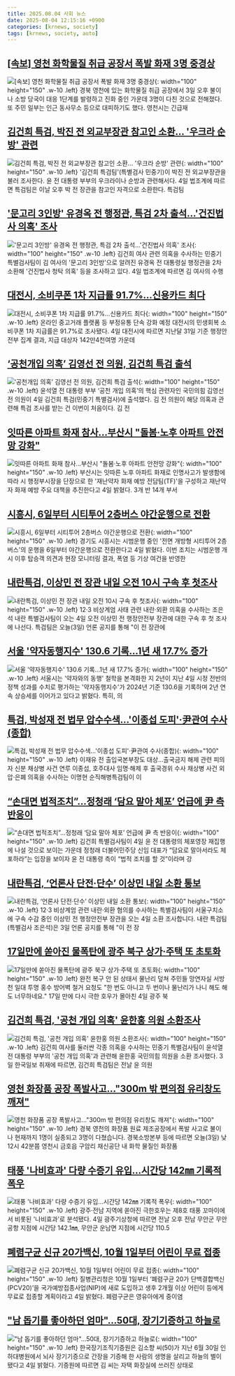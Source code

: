 ```yaml
---
title: 2025.08.04 사회 뉴스
date: 2025-08-04 12:15:16 +0900
categories: [krnews, society]
tags: [krnews, society, auto]
---
```

## [[속보] 영천 화학물질 취급 공장서 폭발 화재 3명 중경상](https://n.news.naver.com/mnews/article/014/0005386315)

![[속보] 영천 화학물질 취급 공장서 폭발 화재 3명 중경상](https://mimgnews.pstatic.net/image/origin/014/2025/08/03/5386315.jpg?type=nf220_150){: width="100" height="150" .w-10 .left}
경북 영천에 있는 화학물질 취급 공장에서 3일 오후 불이 나 소방 당국이 대응 1단계를 발령하고 진화 중인 가운데 3명이 다친 것으로 전해졌다. 또 주민 일부는 인근 동사무소 등으로 대피하기도 했다. 영천시는 긴급재

## [김건희 특검, 박진 전 외교부장관 참고인 소환… '우크라 순방' 관련](https://n.news.naver.com/mnews/article/008/0005230974)

![김건희 특검, 박진 전 외교부장관 참고인 소환… '우크라 순방' 관련](https://mimgnews.pstatic.net/image/origin/008/2025/08/04/5230974.jpg?type=nf220_150){: width="100" height="150" .w-10 .left}
'김건희 특검팀'(특별검사 민중기)이 박진 전 외교부장관을 불러 조사한다. 윤 전 대통령 부부의 우크라이나 순방과 관련해서다. 4일 법조계에 따르면 특검팀은 이날 오후 박 전 장관을 참고인 자격으로 소환한다. 특검팀

## ['문고리 3인방' 유경옥 전 행정관, 특검 2차 출석…'건진법사 의혹' 조사](https://n.news.naver.com/mnews/article/119/0002987046)

!['문고리 3인방' 유경옥 전 행정관, 특검 2차 출석…'건진법사 의혹' 조사](https://mimgnews.pstatic.net/image/origin/119/2025/08/04/2987046.jpg?type=nf220_150){: width="100" height="150" .w-10 .left}
김건희 여사 관련 의혹을 수사하는 민중기 특별검사팀이 김 여사의 '문고리 3인방'으로 알려진 유경옥 전 대통령실 행정관을 2차 소환해 '건진법사 청탁 의혹' 등을 조사하고 있다. 4일 법조계에 따르면 김 여사의 수행

## [대전시, 소비쿠폰 1차 지급률 91.7%…신용카드 최다](https://n.news.naver.com/mnews/article/001/0015546830)

![대전시, 소비쿠폰 1차 지급률 91.7%…신용카드 최다](https://mimgnews.pstatic.net/image/origin/001/2025/08/04/15546830.jpg?type=nf220_150){: width="100" height="150" .w-10 .left}
온라인 중고거래 플랫폼 등 부정유통 단속 강화 예정 대전시의 민생회복 소비쿠폰 1차 지급률은 91.7%로 조사됐다. 4일 대전시에 따르면 지난달 31일 기준 행정안전부 집계 결과, 지급 대상자 142만4천여명 가운데

## [‘공천개입 의혹’ 김영선 전 의원, 김건희 특검 출석](https://n.news.naver.com/mnews/article/020/0003652183)

![‘공천개입 의혹’ 김영선 전 의원, 김건희 특검 출석](https://mimgnews.pstatic.net/image/origin/020/2025/08/04/3652183.jpg?type=nf220_150){: width="100" height="150" .w-10 .left}
윤석열 전 대통령 부부 ‘공천 개입 의혹’의 핵심 관련자인 국민의힘 김영선 전 의원이 4일 김건희 특검(민중기 특별검사)에 출석했다. 김 전 의원이 해당 의혹과 관련해 특검 조사를 받는 건 이번이 처음이다. 김 전

## [잇따른 아파트 화재 참사...부산시 "돌봄·노후 아파트 안전망 강화"](https://n.news.naver.com/mnews/article/014/0005386634)

![잇따른 아파트 화재 참사...부산시 "돌봄·노후 아파트 안전망 강화"](https://mimgnews.pstatic.net/image/origin/014/2025/08/04/5386634.jpg?type=nf220_150){: width="100" height="150" .w-10 .left}
부산시는 잇따른 노후 아파트 화재로 인명사고가 발생함에 따라 시 행정부시장을 단장으로 한 '재난약자 화재 예방 전담팀(TF)'을 구성하고 재난약자 화재 예방 주요 대책을 추진한다고 4일 밝혔다. 3개 반 14개 부서

## [시흥시, 6일부터 시티투어 2층버스 야간운행으로 전환](https://n.news.naver.com/mnews/article/277/0005632065)

![시흥시, 6일부터 시티투어 2층버스 야간운행으로 전환](https://mimgnews.pstatic.net/image/origin/277/2025/08/04/5632065.jpg?type=nf220_150){: width="100" height="150" .w-10 .left}
경기도 시흥시는 시범운행 중인 '전면 개방형 시티투어 2층버스'의 운행을 6일부터 야간운행으로 전환한다고 4일 밝혔다. 이번 조치는 시범운행 개시 이후 탑승객 의견과 현장 모니터링 결과, 폭염 등 기상 여건을 반영한

## [내란특검, 이상민 전 장관 내일 오전 10시 구속 후 첫조사](https://n.news.naver.com/mnews/article/448/0000546952)

![내란특검, 이상민 전 장관 내일 오전 10시 구속 후 첫조사](https://mimgnews.pstatic.net/image/origin/448/2025/08/03/546952.jpg?type=nf220_150){: width="100" height="150" .w-10 .left}
12·3 비상계엄 사태 관련 내란·외환 의혹을 수사하는 조은석 내란 특별검사팀이 오는 4일 오전 이상민 전 행정안전부 장관에 대한 구속 후 첫 조사에 나선다. 특검팀은 오늘(3일) 언론 공지를 통해 "이 전 장관에

## [서울 '약자동행지수' 130.6 기록…1년 새 17.7% 증가](https://n.news.naver.com/mnews/article/421/0008409270)

![서울 '약자동행지수' 130.6 기록…1년 새 17.7% 증가](https://mimgnews.pstatic.net/image/origin/421/2025/08/04/8409270.jpg?type=nf220_150){: width="100" height="150" .w-10 .left}
서울시는 '약자와의 동행' 철학을 본격화한 지 2년이 지난 4일 시정 전반의 정책 성과를 수치로 평가하는 '약자동행지수'가 2024년 기준 130.6을 기록하며 2년 연속 상승세를 이어가고 있다고 밝혔다. 특히, 의

## [특검, 박성재 전 법무 압수수색…'이종섭 도피'·尹관여 수사(종합)](https://n.news.naver.com/mnews/article/001/0015547276)

![특검, 박성재 전 법무 압수수색…'이종섭 도피'·尹관여 수사(종합)](https://mimgnews.pstatic.net/image/origin/001/2025/08/04/15547276.jpg?type=nf220_150){: width="100" height="150" .w-10 .left}
이재유 전 출입국본부장도 대상…출국금지 해제 관련 피의자 신분 채상병 사건 연루 이종섭, 호주대사 임명·해제 후 출국경위 수사 채상병 사건 외압·은폐 의혹을 수사하는 이명현 순직해병특검팀이 이

## [“손대면 법적조치”…정청래 ‘담요 말아 체포’ 언급에 尹 측 반응이](https://n.news.naver.com/mnews/article/009/0005535544)

![“손대면 법적조치”…정청래 ‘담요 말아 체포’ 언급에 尹 측 반응이](https://mimgnews.pstatic.net/image/origin/009/2025/08/04/5535544.jpg?type=nf220_150){: width="100" height="150" .w-10 .left}
김건희 특별검사팀이 4일 윤 전 대통령의 체포영장 재집행에 나설 것으로 보이는 가운데 정청래 더불어민주당 신임 대표가 “담요로 말아서라도 체포하라”는 입장을 보이자 윤 전 대통령 측이 “법적 조치를 할 것”이라며 강

## [내란특검, ‘언론사 단전·단수’ 이상민 내일 소환 통보](https://n.news.naver.com/mnews/article/449/0000316738)

![내란특검, ‘언론사 단전·단수’ 이상민 내일 소환 통보](https://mimgnews.pstatic.net/image/origin/449/2025/08/03/316738.jpg?type=nf220_150){: width="100" height="150" .w-10 .left}
12·3 비상계엄 관련 내란·외환 혐의를 수사하는 특별검사팀이 서울구치소에 구속 수감 중인 이상민 전 행정안전부 장관을 오는 4일 소환 조사합니다. 내란 특검팀(특별검사 조은석)은 3일 언론 공지를 통해 "이 전 장

## [17일만에 쏟아진 물폭탄에 광주 북구 상가·주택 또 초토화](https://n.news.naver.com/mnews/article/001/0015546989)

![17일만에 쏟아진 물폭탄에 광주 북구 상가·주택 또 초토화](https://mimgnews.pstatic.net/image/origin/001/2025/08/04/15546989.jpg?type=nf220_150){: width="100" height="150" .w-10 .left}
완전 복구 안 된 상태서 물난리 덮쳐 주민들 망연자실 서방천 일대 투명 홍수 방어벽 철거 요청도 "한 번도 아니고 두 번이나 물난리가 나니 해도 해도 너무하네요." 17일 만에 다시 극한 호우가 몰아친 4일 광주 북

## [김건희 특검, '공천 개입 의혹' 윤한홍 의원 소환조사](https://n.news.naver.com/mnews/article/469/0000879574)

![김건희 특검, '공천 개입 의혹' 윤한홍 의원 소환조사](https://mimgnews.pstatic.net/image/origin/469/2025/08/03/879574.jpg?type=nf220_150){: width="100" height="150" .w-10 .left}
김건희 여사를 둘러싼 각종 의혹을 수사하는 민중기 특별검사팀이 윤석열 전 대통령 부부의 '공천 개입 의혹'과 관련해 윤한홍 국민의힘 의원을 소환 조사했다. 3일 한국일보 취재에 따르면, 김건희 특검팀은 전날 윤 의원

## [영천 화장품 공장 폭발사고…"300m 밖 편의점 유리창도 깨져"](https://n.news.naver.com/mnews/article/422/0000766902)

![영천 화장품 공장 폭발사고…"300m 밖 편의점 유리창도 깨져"](https://mimgnews.pstatic.net/image/origin/422/2025/08/03/766902.jpg?type=nf220_150){: width="100" height="150" .w-10 .left}
경북 영천의 화장품 원료 제조공장에서 폭발 사고로 불이 나 현재까지 1명이 실종되고 3명이 다쳤습니다. 경북소방본부 등에 따르면 오늘(3일) 낮 12시 42분쯤 영천시 금호읍 구암리 채신공단 내 화학 물질인 화장품

## [태풍 '나비효과' 다량 수증기 유입…시간당 142㎜ 기록적 폭우](https://n.news.naver.com/mnews/article/001/0015546756)

![태풍 '나비효과' 다량 수증기 유입…시간당 142㎜ 기록적 폭우](https://mimgnews.pstatic.net/image/origin/001/2025/08/04/15546756.jpg?type=nf220_150){: width="100" height="150" .w-10 .left}
광주·전남 지역에 쏟아진 극한호우는 제8호 태풍 꼬마이에서 비롯된 '나비효과'로 분석됐다. 4일 광주기상청에 따르면 전날 오후 전남 무안군 무안공항 지점에 시간당 142.1㎜, 무안군 운남면 지점에 시간당 110.5

## [폐렴구균 신규 20가백신, 10월 1일부터 어린이 무료 접종](https://n.news.naver.com/mnews/article/011/0004516933)

![폐렴구균 신규 20가백신, 10월 1일부터 어린이 무료 접종](https://mimgnews.pstatic.net/image/origin/011/2025/08/04/4516933.jpg?type=nf220_150){: width="100" height="150" .w-10 .left}
질병관리청은 10월 1일부터 ‘폐렴구균 20가 단백결합백신(PCV20)’을 국가예방접종사업(NIP)에 새로 도입하고 생후 2개월 이상 어린이 등에게 무료로 접종할 계획이라고 4일 밝혔다. 폐렴구균은 영유아에게 중이염

## ["남 돕기를 좋아하던 엄마"…50대, 장기기증하고 하늘로](https://n.news.naver.com/mnews/article/421/0008409197)

!["남 돕기를 좋아하던 엄마"…50대, 장기기증하고 하늘로](https://mimgnews.pstatic.net/image/origin/421/2025/08/04/8409197.jpg?type=nf220_150){: width="100" height="150" .w-10 .left}
한국장기조직기증원은 김소향 씨(50)가 지난 6월 30일 인하대병원에서 뇌사 장기기증으로 간장을 기증해 한 사람의 생명을 살리고 하늘의 별이 됐다고 4일 밝혔다. 기증원에 따르면 김 씨는 자택 화장실에 쓰러진 상태로

